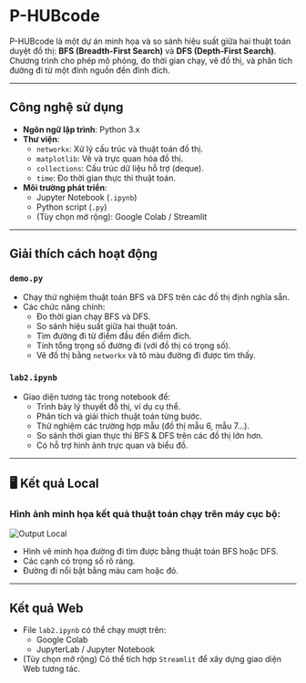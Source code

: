 # P-HUBcode

P-HUBcode là một dự án minh họa và so sánh hiệu suất giữa hai thuật toán duyệt đồ thị: **BFS (Breadth-First Search)** và **DFS (Depth-First Search)**.  
Chương trình cho phép mô phỏng, đo thời gian chạy, vẽ đồ thị, và phân tích đường đi từ một đỉnh nguồn đến đỉnh đích.

---

## Công nghệ sử dụng

- **Ngôn ngữ lập trình**: Python 3.x  
- **Thư viện**:
  - `networkx`: Xử lý cấu trúc và thuật toán đồ thị.
  - `matplotlib`: Vẽ và trực quan hóa đồ thị.
  - `collections`: Cấu trúc dữ liệu hỗ trợ (deque).
  - `time`: Đo thời gian thực thi thuật toán.
- **Môi trường phát triển**:
  - Jupyter Notebook (`.ipynb`)
  - Python script (`.py`)
  - (Tùy chọn mở rộng): Google Colab / Streamlit

---

## Giải thích cách hoạt động

### `demo.py`
- Chạy thử nghiệm thuật toán BFS và DFS trên các đồ thị định nghĩa sẵn.
- Các chức năng chính:
  - Đo thời gian chạy BFS và DFS.
  - So sánh hiệu suất giữa hai thuật toán.
  - Tìm đường đi từ điểm đầu đến điểm đích.
  - Tính tổng trọng số đường đi (với đồ thị có trọng số).
  - Vẽ đồ thị bằng `networkx` và tô màu đường đi được tìm thấy.

### `lab2.ipynb`
- Giao diện tương tác trong notebook để:
  - Trình bày lý thuyết đồ thị, ví dụ cụ thể.
  - Phân tích và giải thích thuật toán từng bước.
  - Thử nghiệm các trường hợp mẫu (đồ thị mẫu 6, mẫu 7...).
  - So sánh thời gian thực thi BFS & DFS trên các đồ thị lớn hơn.
  - Có hỗ trợ hình ảnh trực quan và biểu đồ.

---

## 🖥️ Kết quả Local

### Hình ảnh minh họa kết quả thuật toán chạy trên máy cục bộ:

![Output Local](2bce698f-64f5-4ce8-b99a-3038a081c7bf.png)

- Hình vẽ minh họa đường đi tìm được bằng thuật toán BFS hoặc DFS.
- Các cạnh có trọng số rõ ràng.
- Đường đi nổi bật bằng màu cam hoặc đỏ.

---

## Kết quả Web

- File `lab2.ipynb` có thể chạy mượt trên:
  - Google Colab
  - JupyterLab / Jupyter Notebook
- (Tùy chọn mở rộng) Có thể tích hợp `Streamlit` để xây dựng giao diện Web tương tác.
